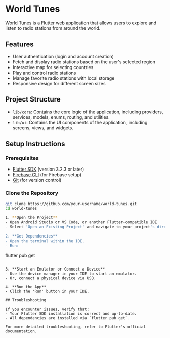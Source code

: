# World Tunes

World Tunes is a Flutter web application that allows users to explore and listen to radio stations from around the world.

## Features

- User authentication (login and account creation)
- Fetch and display radio stations based on the user's selected region
- Interactive map for selecting countries
- Play and control radio stations
- Manage favorite radio stations with local storage
- Responsive design for different screen sizes

## Project Structure

- `lib/core`: Contains the core logic of the application, including providers, services, models, enums, routing, and utilities.
- `lib/ui`: Contains the UI components of the application, including screens, views, and widgets.

## Setup Instructions

### Prerequisites

- [Flutter SDK](https://flutter.dev/docs/get-started/install) (version 3.2.3 or later)
- [Firebase CLI](https://firebase.google.com/docs/cli) (for Firebase setup)
- [Git](https://git-scm.com/) (for version control)

### Clone the Repository

```bash
git clone https://github.com/your-username/world-tunes.git
cd world-tunes

1. **Open the Project**
- Open Android Studio or VS Code, or another Flutter-compatible IDE
- Select 'Open an Existing Project' and navigate to your project's directory.

2. **Get Dependencies**
- Open the terminal within the IDE.
- Run:
  ```
  flutter pub get
  ```

3. **Start an Emulator or Connect a Device**
- Use the device manager in your IDE to start an emulator.
- Or, connect a physical device via USB.

4. **Run the App**
- Click the 'Run' button in your IDE.

## Troubleshooting

If you encounter issues, verify that:
- Your Flutter SDK installation is correct and up-to-date.
- All dependencies are installed via `flutter pub get`.

For more detailed troubleshooting, refer to Flutter's official documentation.

